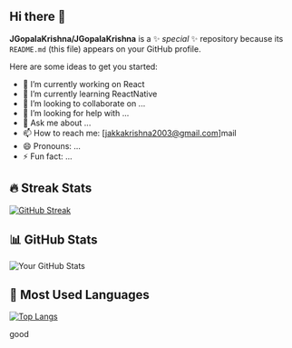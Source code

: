 ## Hi there 👋


**JGopalaKrishna/JGopalaKrishna** is a ✨ _special_ ✨ repository because its `README.md` (this file) appears on your GitHub profile.

Here are some ideas to get you started:

- 🔭 I’m currently working on React
- 🌱 I’m currently learning ReactNative 
- 👯 I’m looking to collaborate on ...
- 🤔 I’m looking for help with ...
- 💬 Ask me about ...
- 📫 How to reach me: [jakkakrishna2003@gmail.com]mail
- 😄 Pronouns: ...
- ⚡ Fun fact: ...

## 🔥 Streak Stats
[![GitHub Streak](https://streak-stats.demolab.com/?user=YourGitHubUsername&theme=dark&hide_border=false)](https://git.io/streak-stats)

## 📊 GitHub Stats
![Your GitHub Stats](https://github-readme-stats.vercel.app/api?username=JGopalaKrishna&show_icons=true&theme=dark)

## 🚀 Most Used Languages
[![Top Langs](https://github-readme-stats.vercel.app/api/top-langs/?username=JGopalaKrishna&layout=compact&theme=dark)](https://github.com/anuraghazra/github-readme-stats)

good
